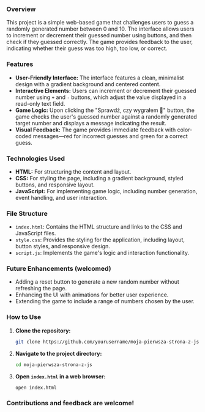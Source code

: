 ### Overview

This project is a simple web-based game that challenges users to guess a randomly generated number between 0 and 10. The interface allows users to increment or decrement their guessed number using buttons, and then check if they guessed correctly. The game provides feedback to the user, indicating whether their guess was too high, too low, or correct.

### Features

- **User-Friendly Interface:** The interface features a clean, minimalist design with a gradient background and centered content.
- **Interactive Elements:** Users can increment or decrement their guessed number using `+` and `-` buttons, which adjust the value displayed in a read-only text field.
- **Game Logic:** Upon clicking the "Sprawdź, czy wygrałem 🤔" button, the game checks the user's guessed number against a randomly generated target number and displays a message indicating the result.
- **Visual Feedback:** The game provides immediate feedback with color-coded messages—red for incorrect guesses and green for a correct guess.

### Technologies Used

- **HTML:** For structuring the content and layout.
- **CSS:** For styling the page, including a gradient background, styled buttons, and responsive layout.
- **JavaScript:** For implementing game logic, including number generation, event handling, and user interaction.

### File Structure

- `index.html`: Contains the HTML structure and links to the CSS and JavaScript files.
- `style.css`: Provides the styling for the application, including layout, button styles, and responsive design.
- `script.js`: Implements the game's logic and interaction functionality.

### Future Enhancements (welcomed)

- Adding a reset button to generate a new random number without refreshing the page.
- Enhancing the UI with animations for better user experience.
- Extending the game to include a range of numbers chosen by the user.

### How to Use

1. **Clone the repository:**
   ```bash
   git clone https://github.com/yourusername/moja-pierwsza-strona-z-js.git
   ```
2. **Navigate to the project directory:**
   ```bash
   cd moja-pierwsza-strona-z-js
   ```
3. **Open `index.html` in a web browser:**
   ```bash
   open index.html
   ```

### Contributions and feedback are welcome!
